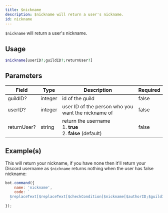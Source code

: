 ```yaml
---
title: $nickname
description: $nickname will return a user's nickname.
id: nickname
---
```


`$nickname` will return a user's nickname.

## Usage

```php
$nickname[userID?;guildID?;returnUser?]
```

## Parameters

| Field       | Type    | Description                                                          | Required |
|-------------|---------|----------------------------------------------------------------------|----------|
| guildID?    | integer | id of the guild                                                      | false    |
| userID?     | integer | user ID of the person who you want the nickname of                   | false    |
| returnUser? | string  | return the username <br /> 1. **true** <br /> 2. **false** (default) | false    |

## Example(s)

This will return your nickname, if you have none then it'll return your Discord username as `$nickname` returns nothing
when the user has false nickname:

```javascript
bot.command({
    name: 'nickname',
    code: `
  $replaceText[$replaceText[$checkCondition[$nickname[$authorID;$guildID;true]==];true;$username[$authorID]];false;$nickname[$authorID;$guildID;true]]
  `
});
```
